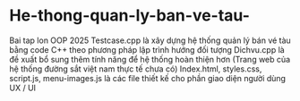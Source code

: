 # He-thong-quan-ly-ban-ve-tau-
Bai tap lon OOP 2025 
Testcase.cpp là xây dựng hệ thống quản lý bán vé tàu bằng code C++ theo phương pháp lập trình hướng đối tượng
Dichvu.cpp là đề xuất bổ sung thêm tính năng để hệ thống hoàn thiện hơn (Trang web của hệ thống đường sắt việt nam thực tế chưa có)
Index.html, styles.css, script.js, menu-images.js là các file thiết kế cho phần giao diện người dùng UX / UI

